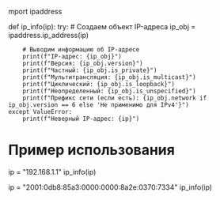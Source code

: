 mport ipaddress

def ip_info(ip):
    try:
        # Создаем объект IP-адреса
        ip_obj = ipaddress.ip_address(ip)
        
        # Выводим информацию об IP-адресе
        print(f"IP-адрес: {ip_obj}")
        print(f"Версия: {ip_obj.version}")
        print(f"Частный: {ip_obj.is_private}")
        print(f"Мультитрансляция: {ip_obj.is_multicast}")
        print(f"Циклический: {ip_obj.is_loopback}")
        print(f"Неопределенный: {ip_obj.is_unspecified}")
        print(f"Префикс сети (если есть): {ip_obj.network if ip_obj.version == 6 else 'Не применимо для IPv4'}")
    except ValueError:
        print(f"Неверный IP-адрес: {ip}")

# Пример использования
ip = "192.168.1.1"
ip_info(ip)

ip = "2001:0db8:85a3:0000:0000:8a2e:0370:7334"
ip_info(ip)
